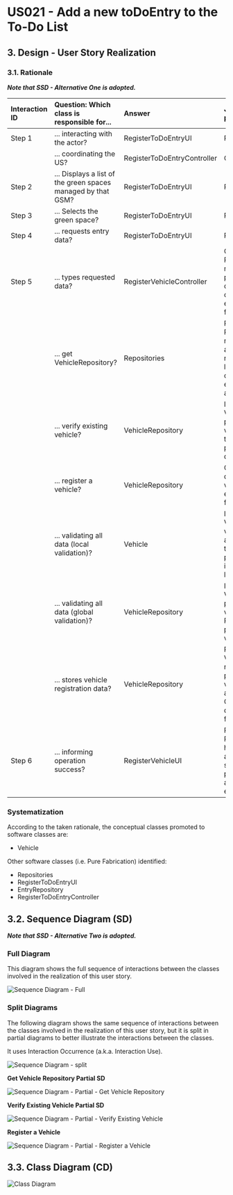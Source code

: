 # US021 - Add a new toDoEntry to the To-Do List

## 3. Design - User Story Realization

### 3.1. Rationale

_**Note that SSD - Alternative One is adopted.**_

| Interaction ID | Question: Which class is responsible for...                  | Answer                      | Justification (with patterns)                                                                                                                                                                 |
|:---------------|:-------------------------------------------------------------|:----------------------------|:----------------------------------------------------------------------------------------------------------------------------------------------------------------------------------------------|
| Step 1         | ... interacting with the actor?                              | RegisterToDoEntryUI         | Pure Fabrication                                                                                                                                                                              |
|                | ... coordinating the US?                                     | RegisterToDoEntryController | Controller                                                                                                                                                                                    |
| Step 2         | ... Displays a list of the green spaces managed by that GSM? | RegisterToDoEntryUI         | Pure Fabrication                                                                                                                                                                              |
| Step 3         | ... Selects the green space?                                 | RegisterToDoEntryUI         | Pure Fabrication                                                                                                                                                                              |
| Step 4         | ... requests entry data?                                     | RegisterToDoEntryUI         | Pure Fabrication                                                                                                                                                                              |
| Step 5         | ... types requested data?                                    | RegisterVehicleController   | Controller: RegisterVehicleController manages the registration process, ensuring high cohesion and low coupling by encapsulating related functionality.                                       |
|                | ... get VehicleRepository?                                   | Repositories                | Pure Fabrication:  Repositories is responsible for providing access to various repositories. It promotes low coupling and high cohesion by encapsulating data access logic.                   |
|                | ... verify existing vehicle?                                 | VehicleRepository           | Information Expert: VehicleRepository performs global validation, adhering to the Protected Variation pattern by encapsulating data access.                                                   |
|                | ... register a vehicle?                                      | VehicleRepository           | Creator: Vehicle is directly created by vehicleRepository, which encapsulates the logic for managing vehicles.                                                                                |
|                | ... validating all data (local validation)?                  | Vehicle                     | Information Expert: Vehicle performs local validation on its attributes, adhering to the Information Expert pattern by encapsulating its own data validation logic.                           | 
|                | ... validating all data (global validation)?                 | VehicleRepository           | Information Expert: VehicleRepository performs global validation, following the Protected Variation pattern by encapsulating validation rules.                                                | 
|                | ... stores vehicle registration data?                        | VehicleRepository           | Repository Pattern: VehicleRepository is responsible for persisting and managing vehicle registration data, applying the Low Coupling pattern by decoupling data storage from business logic. |
| Step 6         | ... informing operation success?                             | RegisterVehicleUI           | Pure Fabrication: RegisterVehicleUI handles user interaction and displays success/error messages, promoting low coupling and high cohesion by encapsulating UI logic.                         | 

### Systematization ##

According to the taken rationale, the conceptual classes promoted to software classes are:

* Vehicle

Other software classes (i.e. Pure Fabrication) identified:

* Repositories
* RegisterToDoEntryUI
* EntryRepository
* RegisterToDoEntryController

## 3.2. Sequence Diagram (SD)

_**Note that SSD - Alternative Two is adopted.**_

### Full Diagram

This diagram shows the full sequence of interactions between the classes involved in the realization of this user story.

![Sequence Diagram - Full](svg/us006-sequence-diagram-full.svg)

### Split Diagrams

The following diagram shows the same sequence of interactions between the classes involved in the realization of this
user story, but it is split in partial diagrams to better illustrate the interactions between the classes.

It uses Interaction Occurrence (a.k.a. Interaction Use).

![Sequence Diagram - split](svg/us006-sequence-diagram-split.svg)

**Get Vehicle Repository Partial SD**

![Sequence Diagram - Partial - Get Vehicle Repository](svg/us006-sequence-diagram-partial-get-vehicle-repository.svg)

**Verify Existing Vehicle Partial SD**

![Sequence Diagram - Partial - Verify Existing Vehicle](svg/us006-sequence-diagram-partial-verify-existing-vehicle.svg)

**Register a Vehicle**

![Sequence Diagram - Partial - Register a Vehicle](svg/us006-sequence-diagram-partial-register-vehicle.svg)

## 3.3. Class Diagram (CD)

![Class Diagram](svg/us006-class-diagram.svg)